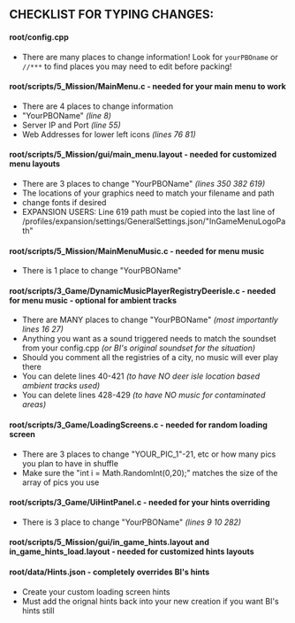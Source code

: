 ## CHECKLIST FOR TYPING CHANGES:
#### root/config.cpp
* There are many places to change information! Look for `yourPBOname` or `//***` to find places you may need to edit before packing!

#### root/scripts/5_Mission/MainMenu.c - needed for your main menu to work
* There are 4 places to change information
* "YourPBOName" _(line 8)_
* Server IP and Port _(line 55)_
* Web Addresses for lower left icons _(lines 76 81)_

#### root/scripts/5_Mission/gui/main_menu.layout - needed for customized menu layouts
* There are 3 places to change "YourPBOName" _(lines 350 382 619)_
* The locations of your graphics need to match your filename and path
* change fonts if desired
* EXPANSION USERS: Line 619 path must be copied into the last line of /profiles/expansion/settings/GeneralSettings.json/"InGameMenuLogoPath"

#### root/scripts/5_Mission/MainMenuMusic.c - needed for menu music
* There is 1 place to change "YourPBOName"

#### root/scripts/3_Game/DynamicMusicPlayerRegistryDeerisle.c - needed for menu music - optional for ambient tracks
* There are MANY places to change "YourPBOName" _(most importantly lines 16 27)_
* Anything you want as a sound triggered needs to match the soundset from your config.cpp _(or BI's original soundset for the situation)_
* Should you comment all the registries of a city, no music will ever play there
* You can delete lines 40-421 _(to have NO deer isle location based ambient tracks used)_ 
* You can delete lines 428-429 _(to have NO music for contaminated areas)_

#### root/scripts/3_Game/LoadingScreens.c - needed for random loading screen
* There are 3 places to change "YOUR_PIC_1"-21, etc or how many pics you plan to have in shuffle
* Make sure the "int i = Math.RandomInt(0,20);" matches the size of the array of pics you use

#### root/scripts/3_Game/UiHintPanel.c - needed for your hints overriding
* There is 3 place to change "YourPBOName"  _(lines 9 10 282)_

#### root/scripts/5_Mission/gui/in_game_hints.layout and in_game_hints_load.layout - needed for customized hints layouts

#### root/data/Hints.json - completely overrides BI's hints
* Create your custom loading screen hints
* Must add the orignal hints back into your new creation if you want BI's hints still
